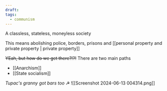 ```yaml
---
draft: 
tags:
  - communism
---
```


A classless, stateless, moneyless society

This means abolishing police, borders, prisons and [[personal property and private property | private property]]

~~YEah, but how do we get there?!?!~~
There are two main paths
- [[Anarchism]]
- [[State socialism]]

*Tupac's granny got bars too* ☭
![[Screenshot 2024-06-13 004314.png]]